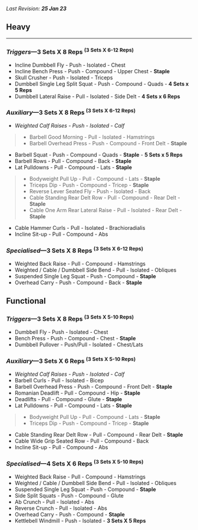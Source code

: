 _Last Revision: **25 Jan 23**_
## **Heavy**
---

### *Triggers*—**3 Sets X 8 Reps** <sup>(**3 Sets X 6-12 Reps**)
- Incline Dumbbell Fly - Push - Isolated - Chest
- Incline Bench Press - Push - Compound - Upper Chest - **Staple**
- Skull Crusher - Push - Isolated - Triceps
- Dumbbell Single Leg Split Squat - Push - Compound - Quads - **4 Sets x 5 Reps**
- Dumbbell Lateral Raise - Pull - Isolated - Side Delt - **4 Sets x 6 Reps**

### *Auxiliary*—**3 Sets X 8 Reps** <sup>(**3 Sets X 6-12 Reps**)
- *Weighted Calf Raises - Push - Isolated - Calf*
> - Barbell Good Morning - Pull - Isolated - Hamstrings  
> - Barbell Overhead Press - Push - Compound - Front Delt - **Staple**
- Barbell Squat - Push - Compound - Quads - **Staple** - **5 Sets x 5 Reps**
- Barbell Rows - Pull - Compound - Back - **Staple**
- Lat Pulldowns - Pull - Compound - Lats - **Staple**
> - Bodyweight Pull Up - Pull - Compound - Lats - **Staple**  
> - Triceps Dip - Push - Compound - Tricep - **Staple**  
> - Reverse Lever Seated Fly - Push - Isolated - Back  
> - Cable Standing Rear Delt Row - Pull - Compound - Rear Delt - **Staple**
> - Cable One Arm Rear Lateral Raise - Pull - Isolated - Rear Delt - **Staple**
- Cable Hammer Curls - Pull - Isolated - Brachioradialis
- Incline Sit-up - Pull - Compound - Abs

### *Specialised*—**3 Sets X 8 Reps** <sup>(**3 Sets X 6-12 Reps**)
- Weighted Back Raise - Pull - Compound - Hamstrings
- Weighted / Cable / Dumbbell Side Bend - Pull - Isolated - Obliques
- Suspended Single Leg Squat - Push - Compound - **Staple**
- Overhead Carry - Push - Compound - Back - **Staple**

## **Functional**

### *Triggers*—**3 Sets X 8 Reps** <sup>(**3 Sets X 5-10 Reps**)
- Dumbbell Fly - Push - Isolated - Chest
- Bench Press - Push - Compound - Chest - **Staple**
- Dumbbell Pullover - Push/Pull - Isolated - Chest/Lats

### *Auxiliary*—**3 Sets X 6 Reps** <sup>(**3 Sets X 5-10 Reps**)
- *Weighted Calf Raises - Push - Isolated - Calf*
- Barbell Curls - Pull - Isolated - Bicep
- Barbell Overhead Press - Push - Compound - Front Delt - **Staple**
- Romanian Deadlift - Pull - Compound - Hip - **Staple**
- Deadlifts - Pull - Compound - Glute - **Staple**
- Lat Pulldowns - Pull - Compound - Lats - **Staple**
> - Bodyweight Pull Up - Pull - Compound - Lats - **Staple**  
> - Triceps Dip - Push - Compound - Tricep - **Staple**
- Cable Standing Rear Delt Row - Pull - Compound - Rear Delt - **Staple**
- Cable Wide Grip Seated Row - Pull - Compound - Back
- Incline Sit-up - Pull - Compound - Abs

### *Specialised*—**4 Sets X 6 Reps** <sup>(**3 Sets X 5-10 Reps**)
- Weighted Back Raise - Pull - Compound - Hamstrings
- Weighted / Cable / Dumbbell Side Bend - Pull - Isolated - Obliques
- Suspended Single Leg Squat - Push - Compound - **Staple**
- Side Split Squats - Push - Compound - Glute
- Ab Crunch - Pull - Isolated - Abs
- Reverse Crunch - Pull - Isolated - Abs
- Overhead Carry - Push - Compound - **Staple**
- Kettlebell Windmill - Push - Isolated - **3 Sets X 5 Reps**
